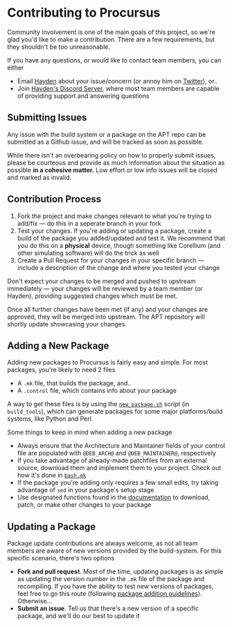# Contributing to Procursus

Community involvement is one of the main goals of this project, so we're glad you'd like to make a contribution. There are a few requirements, but they shouldn't be too unreasonable.

If you have any questions, or would like to contact team members, you can either

- Email [Hayden](mailto:me@diatr.us) about your issue/concern (or annoy him on [Twitter](https://twitter.com/Diatrus)), or..
- Join [Hayden's Discord Server](https://diatr.us/discord), where most team members are capable of providing support and answering questions

## Submitting Issues

Any issue with the build system or a package on the APT repo can be submitted as a Github issue, and will be tracked as soon as possible.

While there isn't an overbearing policy on how to properly submit issues, please be courteous and provide as much information about the situation as possible **in a cohesive matter.** Low effort or low info issues will be closed and marked as invalid.

## Contribution Process

1. Fork the project and make changes relevant to what you're trying to add/fix — do this in a seperate branch in your fork
2. Test your changes. If you're adding or updating a package, create a build of the package you added/updated and test it. We recommend that you do this on a **physical** device, though something like Corellium (and other simulating software) will do the trick as well
3. Create a Pull Request for your changes in your specific branch — include a description of the change and where you tested your change

Don't expect your changes to be merged and pushed to upstream immediately — your changes will be reviewed by a team member (or Hayden), providing suggested changes which must be met.

Once all further changes have been met (if any) and your changes are approved, they will be merged into upstream. The APT repository will shortly update showcasing your changes.

## Adding a New Package

Adding new packages to Procursus is fairly easy and simple. For most packages, you're likely to need 2 files

- A ``.mk`` file, that builds the package, and..
- A ``.control`` file, which contains info about your package

A way to get these files is by using the [``new_package.sh``](./build_tools/new_package.sh) script (in ``build_tools``), which can generate packages for some major platforms/build systems, like Python and Perl.

Some things to keep in mind when adding a new package

- Always ensure that the Architecture and Maintainer fields of your control file are populated with ``@DEB_ARCH@`` and ``@DEB_MAINTAINER@``, respectively
- If you take advantage of already-made patchfiles from an external source, download them and implement them to your project. Check out how it's done in [``bash.mk``](./makefiles/bash.mk)
- If the package you're adding only requires a few small edits, try taking advantage of ``sed`` in your package's setup stage
- Use designated functions found in the [documentation](https://github.com/ProcursusTeam/Procursus/wiki) to download, patch, or make other changes to your package

## Updating a Package

Package update contributions are always welcome, as not all team members are aware of new versions provided by the build-system. For this specific scenario, there's two options

- **Fork and pull request**. Most of the time, updating packages is as simple as updating the version number in the ``.mk`` file of the package and recompiling. If you have the ability to test new versions of packages, feel free to go this route (following [package addition guidelines](#adding-a-new-package)). Otherwise...
- **Submit an issue**. Tell us that there's a new version of a specific package, and we'll do our best to update it
